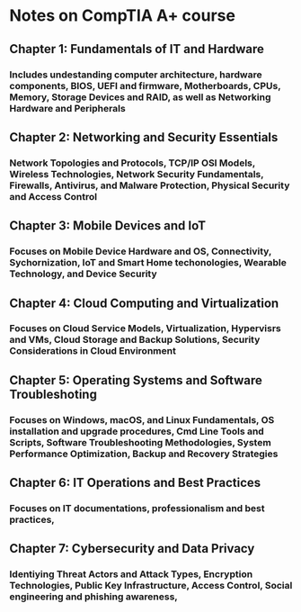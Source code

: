 # Notes on CompTIA A+ course

## Chapter 1: Fundamentals of IT and Hardware

### Includes undestanding computer architecture, hardware components, BIOS, UEFI and firmware, Motherboards, CPUs, Memory, Storage Devices and RAID, as well as Networking Hardware and Peripherals

## Chapter 2: Networking and Security Essentials

### Network Topologies and Protocols, TCP/IP OSI Models, Wireless Technologies, Network Security Fundamentals, Firewalls, Antivirus, and Malware Protection, Physical Security and Access Control

## Chapter 3: Mobile Devices and IoT

### Focuses on Mobile Device Hardware and OS, Connectivity, Sychornization, IoT and Smart Home techonologies, Wearable Technology, and Device Security

## Chapter 4: Cloud Computing and Virtualization

### Focuses on Cloud Service Models, Virtualization, Hypervisrs and VMs, Cloud Storage and Backup Solutions, Security Considerations in Cloud Environment

## Chapter 5: Operating Systems and Software Troubleshoting

### Focuses on Windows, macOS, and Linux Fundamentals, OS installation and upgrade procedures, Cmd Line Tools and Scripts, Software Troubleshooting Methodologies, System Performance Optimization, Backup and Recovery Strategies


## Chapter 6: IT Operations and Best Practices

### Focuses on IT documentations, professionalism and best practices,

## Chapter 7: Cybersecurity and Data Privacy

### Identiying Threat Actors and Attack Types, Encryption Technologies, Public Key Infrastructure, Access Control, Social engineering and phishing awareness,


